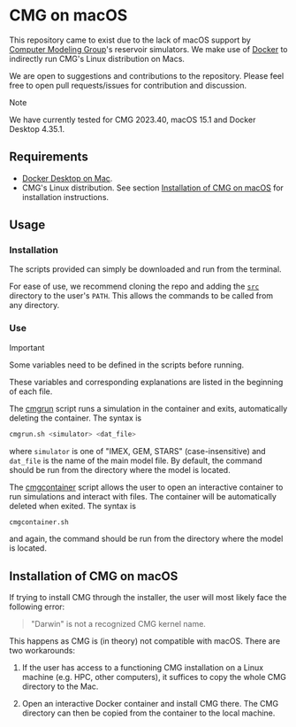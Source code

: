 # CMG on macOS

This repository came to exist due to the lack of macOS support by [Computer Modeling Group](https://www.cmgl.ca)'s reservoir simulators.
We make use of [Docker](https://www.docker.com) to indirectly run CMG's Linux distribution on Macs.

We are open to suggestions and contributions to the repository.
Please feel free to open pull requests/issues for contribution and discussion.

> [!NOTE]
> We have currently tested for CMG 2023.40, macOS 15.1 and Docker Desktop 4.35.1.

## Requirements
- [Docker Desktop on Mac](https://docs.docker.com/desktop/setup/install/mac-install).
- CMG's Linux distribution.
See section [Installation of CMG on macOS](#installation-of-cmg-on-macos) for installation instructions.

## Usage

### Installation
The scripts provided can simply be downloaded and run from the terminal.

For ease of use, we recommend cloning the repo and adding the [`src`](src) directory to the user's `PATH`.
This allows the commands to be called from any directory.

### Use

> [!IMPORTANT]
> Some variables need to be defined in the scripts before running.
> 
> These variables and corresponding explanations are listed in the beginning of each file.

The [cmgrun](src/cmgrun.sh) script runs a simulation in the container and exits, automatically deleting the container.
The syntax is
```bash
cmgrun.sh <simulator> <dat_file>
```
where `simulator` is one of "IMEX, GEM, STARS" (case-insensitive) and `dat_file` is the name of the main model file.
By default, the command should be run from the directory where the model is located.

The [cmgcontainer](src/cmgcontainer.sh) script allows the user to open an interactive container to run simulations and interact with files.
The container will be automatically deleted when exited.
The syntax is
```bash
cmgcontainer.sh
```
and again, the command should be run from the directory where the model is located.

## Installation of CMG on macOS

If trying to install CMG through the installer, the user will most likely face the following error:
> "Darwin" is not a recognized CMG kernel name.

This happens as CMG is (in theory) not compatible with macOS.
There are two workarounds:

1. If the user has access to a functioning CMG installation on a Linux machine (e.g. HPC, other computers), it suffices to copy the whole CMG directory to the Mac.

2. Open an interactive Docker container and install CMG there.
The CMG directory can then be copied from the container to the local machine.
